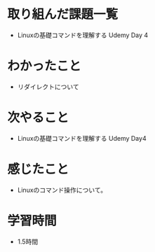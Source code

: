 # 取り組んだ課題一覧

- Linuxの基礎コマンドを理解する Udemy Day 4

# わかったこと

- リダイレクトについて

# 次やること

- Linuxの基礎コマンドを理解する Udemy Day4

# 感じたこと

- Linuxのコマンド操作について。

# 学習時間
- 1.5時間